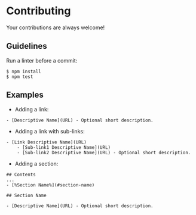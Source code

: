 # Contributing

Your contributions are always welcome!

## Guidelines

Run a linter before a commit:

```
$ npm install
$ npm test
```

## Examples

* Adding a link:
```
- [Descriptive Name](URL) - Optional short description.
```

* Adding a link with sub-links:
```
- [Link Descriptive Name](URL)
	- [Sub-link1 Descriptive Name](URL)
	- [Sub-link2 Descriptive Name](URL) - Optional short description.
```

* Adding a section:
```
## Contents
...
- [%Section Name%](#section-name)

## Section Name

- [Descriptive Name](URL) - Optional short description.
 ```

